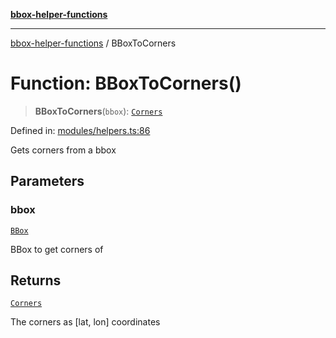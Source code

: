 [**bbox-helper-functions**](../README.md)

***

[bbox-helper-functions](../README.md) / BBoxToCorners

# Function: BBoxToCorners()

> **BBoxToCorners**(`bbox`): [`Corners`](../interfaces/Corners.md)

Defined in: [modules/helpers.ts:86](https://github.com/alrico88/bbox-helper-functions/blob/master/src/modules/helpers.ts#L86)

Gets corners from a bbox

## Parameters

### bbox

[`BBox`](../type-aliases/BBox.md)

BBox to get corners of

## Returns

[`Corners`](../interfaces/Corners.md)

The corners as [lat, lon] coordinates
